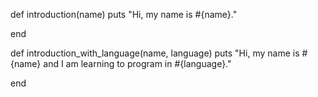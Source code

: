 

def introduction(name)
  puts "Hi, my name is #{name}."
  
end

def introduction_with_language(name, language)
  puts "Hi, my name is #{name} and I am learning to program in #{language}."
  
end
